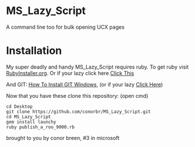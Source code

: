 # MS_Lazy_Script
A command line too for bulk opening UCX pages

# Installation
 My super deadly and handy MS_Lazy_Script requires ruby. To get ruby visit [RubyInstaller.org](https://rubyinstaller.org). Or if your lazy click here [Click This](https://github.com/oneclick/rubyinstaller2/releases/download/rubyinstaller-2.4.3-1/rubyinstaller-2.4.3-1-x64.exe)

And GIT: [How To Install GIT Windows](https://www.atlassian.com/git/tutorials/install-git#windows), (or if your lazy [Click Here](https://github.com/git-for-windows/git/releases/download/v2.16.2.windows.1/Git-2.16.2-64-bit.exe))

Now that you have these clone this repository:
(open cmd)

```
cd Desktop
git clone https://github.com/conorbr/MS_Lazy_Script.git
cd MS_Lazy_Script
gem install launchy
ruby publish_a_roo_9000.rb
```

brought to you by conor breen, #3 in microsoft
